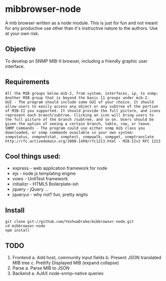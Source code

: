 mibbrowser-node
===============

A mib browser written as a node module. This is just for fun and not meant for any productive use other than it's instructive nature to the authors. Use at your own risk. 

Objective
---------
To develop an SNMP MIB-II browser, including a friendly graphic user interface.

Requirements
------------

	All the MIB groups below mib-2, from system, interfaces, ip, to snmp;
	Another MIB group that is beyond the basic 11 groups under mib-2.
	GUI - The program should include some GUI of your choice. It should allow users to easily access any object or any subtree of the portion of MIB-II you supported. It should provide the full picture, and icons represent each branch/subtree. Clicking an icon will bring users to the full picture of the branch /subtree, and so on. Users should be given the option of seeing a certain branch, table, row, or leave.
	SNMP Commands - The program could use either snmp mib class you downloaded, or snmp commands available in your own system:
	snmpstatus, snmpnetstat, snmptest, snmpwalk, snmpget, snmptranslate
	http://rfc.activedomain.org/1000-1499/rfc1213.html - MIB-IIv2 RFC 1213

Cool things used:
----------------
 * express		- 	web application framework for node
 * ejs			-	node.js templating engine
 * vows			-	UnitTest framework
 * initializr	-	HTML5 Boilerplate-ish 
 * jquery		-	jQuery ... 
 * jqueryui		-	why not? fun, pretty wigits

Install
-------
    git clone git://github.com/YeshuaDrake/mibbrowser-node.git
    cd mibbrowser-node
    npm install



TODO
----
1. Frontend
	a. Add host, community input fields
	b. Present JSON translated MIB tree
	c. Prettify Displayed MIB (expand collapse)
2. Parse
	a. Parse MIB to JSON
3. Backend
	a. AJAX node-snmp-native queries
